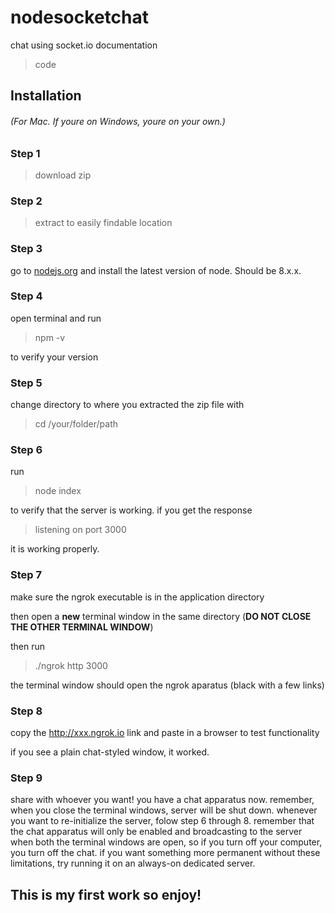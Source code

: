# nodesocketchat
chat using socket.io documentation

> code

## Installation 

###### (For Mac. If youre on Windows, youre on your own.)

### Step 1

>download zip

### Step 2

>extract to easily findable location

### Step 3

go to [nodejs.org](nodejs.org) and install the latest version of node. Should be 8.x.x.

### Step 4

open terminal and run

>npm -v

to verify your version

### Step 5

change directory to where you extracted the zip file with

>cd /your/folder/path

### Step 6

run

>node index

to verify that the server is working. if you get the response 

>listening on port 3000

it is working properly. 


### Step 7

make sure the ngrok executable is in the application directory

then open a **new** terminal window in the same directory (**DO NOT CLOSE THE OTHER TERMINAL WINDOW**)

then run

>./ngrok http 3000

the terminal window should open the ngrok aparatus (black with a few links)

### Step 8

copy the http://xxx.ngrok.io link and paste in a browser to test functionality

if you see a plain chat-styled window, it worked.

### Step 9

share with whoever you want! you have a chat apparatus now. remember, when you close the terminal windows, server will be shut down. whenever you want to re-initialize the server, folow step 6 through 8. remember that the chat apparatus will only be enabled and broadcasting to the server when both the terminal windows are open, so if you turn off your computer, you turn off the chat. if you want something more permanent without these limitations, try running it on an always-on dedicated server.

## This is my first work so enjoy!
